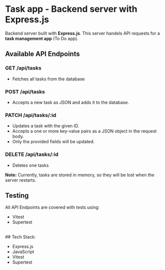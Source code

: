 # Task app - Backend server with Express.js


Backend server built with **Express.js**. This server handels API requests for a **task management app** (To Do app).

## Available API Endpoints

### GET /api/tasks
- Fetches all tasks from the database

### POST /api/tasks
- Accepts a new task as JSON and adds it to the database.

### PATCH /api/tasks/:id
- Updates a task with the given ID.
- Accepts a one or more key-value pairs as a JSON object in the request body.
- Only the provided fields will be updated.

### DELETE /api/tasks/:id
- Deletes one tasks


**Note:** Currently, tasks are stored in memory, so they will be lost when the server restarts.

## Testing


All API Endpoints are covered with tests using:
- Vitest
- Supertest


<br>
## Tech Stack:


- Express.js
- JavaScript
- Vitest
- Supertest
